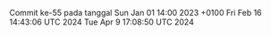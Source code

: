 Commit ke-55 pada tanggal Sun Jan 01 14:00 2023 +0100
Fri Feb 16 14:43:06 UTC 2024
Tue Apr  9 17:08:50 UTC 2024
